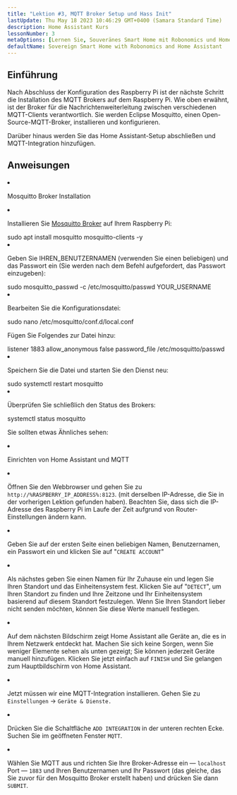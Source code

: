 ```yaml
---
title: "Lektion #3, MQTT Broker Setup und Hass Init"
lastUpdate: Thu May 18 2023 10:46:29 GMT+0400 (Samara Standard Time)
description: Home Assistant Kurs
lessonNumber: 3
metaOptions: [Lernen Sie, Souveränes Smart Home mit Robonomics und Home Assistant]
defaultName: Sovereign Smart Home with Robonomics and Home Assistant
---
```


## Einführung

Nach Abschluss der Konfiguration des Raspberry Pi ist der nächste Schritt die Installation des MQTT Brokers auf dem Raspberry Pi. Wie oben erwähnt, ist der Broker für die Nachrichtenweiterleitung zwischen verschiedenen MQTT-Clients verantwortlich. Sie werden Eclipse Mosquitto, einen Open-Source-MQTT-Broker, installieren und konfigurieren.

<LessonImages src="smart-house-course/lesson-3-1.jpg" alt="scheme" imageClasses="mb"/>

Darüber hinaus werden Sie das Home Assistant-Setup abschließen und MQTT-Integration hinzufügen.

## Anweisungen

<List type="numbers">

<li>


Mosquitto Broker Installation

<List>
<li>

Installieren Sie [Mosquitto Broker](https://mosquitto.org/) auf Ihrem Raspberry Pi:


<LessonCodeWrapper language="bash" noLines>
sudo apt install mosquitto mosquitto-clients -y
</LessonCodeWrapper>
</li>

<li>

Geben Sie IHREN_BENUTZERNAMEN (verwenden Sie einen beliebigen) und das Passwort ein (Sie werden nach dem Befehl aufgefordert, das Passwort einzugeben):

<LessonCodeWrapper language="bash" noLines codeClass="big-code">
sudo mosquitto_passwd -c /etc/mosquitto/passwd YOUR_USERNAME
</LessonCodeWrapper>

</li>

<li>

Bearbeiten Sie die Konfigurationsdatei:

<LessonCodeWrapper language="bash" noLines>
sudo nano /etc/mosquitto/conf.d/local.conf
</LessonCodeWrapper>

Fügen Sie Folgendes zur Datei hinzu:

<LessonCodeWrapper language="bash">
listener 1883
allow_anonymous false
password_file /etc/mosquitto/passwd
</LessonCodeWrapper>
</li>

<li>

Speichern Sie die Datei und starten Sie den Dienst neu:

<LessonCodeWrapper language="bash" noLines>
sudo systemctl restart mosquitto
</LessonCodeWrapper>
</li>

<li>

Überprüfen Sie schließlich den Status des Brokers:

<LessonCodeWrapper language="bash" noLines>
systemctl status mosquitto
</LessonCodeWrapper>

Sie sollten etwas Ähnliches sehen:

<LessonImages src="smart-house-course/lesson-3-2.jpg" alt="code"/>
</li>
</List>
</li>

<li>

Einrichten von Home Assistant und MQTT

<List>

<li>

Öffnen Sie den Webbrowser und gehen Sie zu <code>http://%RASPBERRY_IP_ADDRESS%:8123</code>. (mit derselben IP-Adresse, die Sie in der vorherigen Lektion gefunden haben). Beachten Sie, dass sich die IP-Adresse des Raspberry Pi im Laufe der Zeit aufgrund von Router-Einstellungen ändern kann. 

<LessonVideo controls :videos="[{src: 'https://crustipfs.info/ipfs/QmYd1Mh2VHVyF3WgvFsN3NFkozXscnCVmEV2YG86UKtK3C', type:'mp4'}]" />

</li>

<li>

Geben Sie auf der ersten Seite einen beliebigen Namen, Benutzernamen, ein Passwort ein und klicken Sie auf "<code>CREATE ACCOUNT</code>"
</li>

<li>

Als nächstes geben Sie einen Namen für Ihr Zuhause ein und legen Sie Ihren Standort und das Einheitensystem fest. Klicken Sie auf "<code>DETECT</code>", um Ihren Standort zu finden und Ihre Zeitzone und Ihr Einheitensystem basierend auf diesem Standort festzulegen. Wenn Sie Ihren Standort lieber nicht senden möchten, können Sie diese Werte manuell festlegen.

</li>

<li>

Auf dem nächsten Bildschirm zeigt Home Assistant alle Geräte an, die es in Ihrem Netzwerk entdeckt hat. Machen Sie sich keine Sorgen, wenn Sie weniger Elemente sehen als unten gezeigt; Sie können jederzeit Geräte manuell hinzufügen. Klicken Sie jetzt einfach auf <code>FINISH</code> und Sie gelangen zum Hauptbildschirm von Home Assistant.

</li>

<li>

Jetzt müssen wir eine MQTT-Integration installieren. Gehen Sie zu <code>Einstellungen</code> -> <code>Geräte & Dienste.</code>

<LessonVideo controls :videos="[{src: 'https://crustipfs.info/ipfs/QmYm9qNfpGdePRHRvmahY2DgHXRfAWNN6CasEY4tFRBARr', type:'mp4'}]" />

</li>

<li>

Drücken Sie die Schaltfläche <code>ADD INTEGRATION</code> in der unteren rechten Ecke. Suchen Sie im geöffneten Fenster <code>MQTT</code>.

</li>

<li>

Wählen Sie MQTT aus und richten Sie Ihre Broker-Adresse ein — <code>localhost</code> Port — <code>1883</code> und Ihren Benutzernamen und Ihr Passwort (das gleiche, das Sie zuvor für den Mosquitto Broker erstellt haben) und drücken Sie dann <code>SUBMIT</code>.
</li>

</List>
</li>
</List>